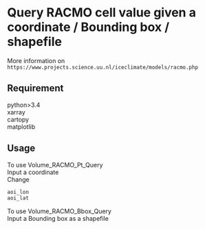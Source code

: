# Query RACMO cell value given a coordinate / Bounding box / shapefile 


More information on ```https://www.projects.science.uu.nl/iceclimate/models/racmo.php```


## Requirement

python>3.4<br>
xarray<br>
cartopy<br>
matplotlib<br>



## Usage
To use Volume_RACMO_Pt_Query<br> Input a coordinate <br>
Change 
```python
aoi_lon
aoi_lat

```
To use Volume_RACMO_Bbox_Query<br>
Input a Bounding box as a shapefile
